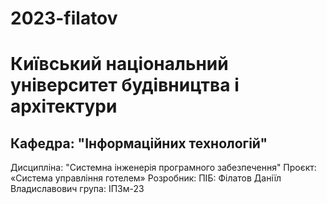 # 2023-filatov
# Київський національний університет будівництва i архітектури
## Кафедра: "Інформаційних технологій" 
Дисципліна: "Системна інженерія програмного забезпечення"
Проєкт: «Система управління готелем» 
Розробник: 
ПІБ: Філатов Даніїл Владиславович
група: ІПЗм-23
